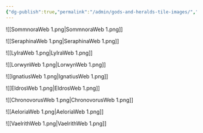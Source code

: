 ```yaml
---
{"dg-publish":true,"permalink":"/admin/gods-and-heralds-tile-images/","hide":true,"updated":"2025-06-12T15:55:54.590+01:00"}
---
```




![[SommnoraWeb 1.png\|SommnoraWeb 1.png]]

![[SeraphinaWeb 1.png\|SeraphinaWeb 1.png]]

![[LyIraWeb 1.png\|LyIraWeb 1.png]]

![[LorwynWeb 1.png\|LorwynWeb 1.png]]

![[IgnatiusWeb 1.png\|IgnatiusWeb 1.png]]

![[EldrosWeb 1.png\|EldrosWeb 1.png]]

![[ChronovorusWeb 1.png\|ChronovorusWeb 1.png]]

![[AeloriaWeb 1.png\|AeloriaWeb 1.png]]

![[VaelrithWeb 1.png\|VaelrithWeb 1.png]]